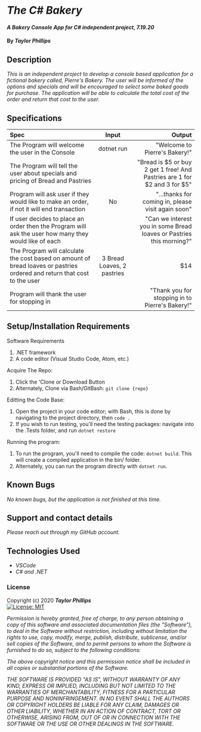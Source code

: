 # _The C# Bakery_

#### _A Bakery Console App for C# independent project, 7.19.20_

#### By _**Taylor Phillips**_

## Description

_This is an independent project to develop a console based application for a fictional bakery called, Pierre's Bakery.  The user will be informed of the options and specials and will be encouraged to select some baked goods for purchase.  The application will be able to calculate the total cost of the order and return that cost to the user._

## Specifications

| Spec | Input | Output |
| :--- | :---: | ---: |
| The Program will welcome the user in the Console  | dotnet run  | "Welcome to Pierre's Bakery!"  |
| The Program will tell the user about specials and pricing of Bread and Pastries |   |  "Bread is $5 or buy 2 get 1 free! And Pastries are 1 for $2 and 3 for $5" |
| Program will ask user if they would like to make an order, if not it will end transaction   |  No   |  "...thanks for coming in, please visit again soon"    | 
| If user decides to place an order then the Program will ask the user how many they would like of each  |   | "Can we interest you in some Bread loaves or Pastries this morning?"  |
| The Program will calculate the cost based on amount of bread loaves or pastries ordered and return that cost to the user |  3 Bread Loaves, 2 pastries  | $14  |
| Program will thank the user for stopping in   |   |  "Thank you for stopping in to Pierre's Bakery!"  |   

## Setup/Installation Requirements

Software Requirements
1. .NET framework
2. A code editor (Visual Studio Code, Atom, etc.)

Acquire The Repo:
1. Click the 'Clone or Download Button
2. Alternately, Clone via Bash/GitBash: `git clone {repo}`

Editting the Code Base:
1. Open the project in your code editor; with Bash, this is done by navigating to the project directory, then `code .`
2. If you wish to run testing, you'll need the testing packages: navigate into the .Tests folder, and run `dotnet restore`

Running the program:
1. To run the program, you'll need to compile the code: `dotnet build`. This will create a compiled application in the bin/ folder.
2. Alternately, you can run the program directly with `dotnet run`.

## Known Bugs

_No known bugs, but the application is not finished at this time._

## Support and contact details

_Please reach out through my GitHub account._

## Technologies Used

* _VSCode_
* _C# and .NET_

### License

Copyright (c) 2020 **_Taylor Phillips_**   
[![License: MIT](https://img.shields.io/badge/License-MIT-yellow.svg)](https://opensource.org/licenses/MIT)

*Permission is hereby granted, free of charge, to any person obtaining a copy
of this software and associated documentation files (the "Software"), to deal
in the Software without restriction, including without limitation the rights
to use, copy, modify, merge, publish, distribute, sublicense, and/or sell
copies of the Software, and to permit persons to whom the Software is
furnished to do so, subject to the following conditions:*

*The above copyright notice and this permission notice shall be included in all
copies or substantial portions of the Software.*

*THE SOFTWARE IS PROVIDED "AS IS", WITHOUT WARRANTY OF ANY KIND, EXPRESS OR
IMPLIED, INCLUDING BUT NOT LIMITED TO THE WARRANTIES OF MERCHANTABILITY,
FITNESS FOR A PARTICULAR PURPOSE AND NONINFRINGEMENT. IN NO EVENT SHALL THE
AUTHORS OR COPYRIGHT HOLDERS BE LIABLE FOR ANY CLAIM, DAMAGES OR OTHER
LIABILITY, WHETHER IN AN ACTION OF CONTRACT, TORT OR OTHERWISE, ARISING FROM,
OUT OF OR IN CONNECTION WITH THE SOFTWARE OR THE USE OR OTHER DEALINGS IN THE
SOFTWARE.*